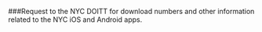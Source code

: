 ###Request to the NYC DOITT for download numbers and other information related to the NYC iOS and Android apps. 
